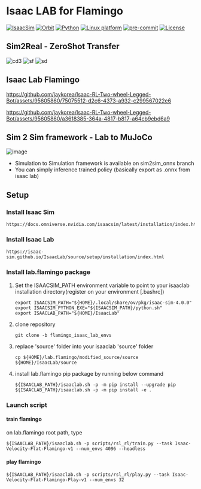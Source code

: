 # Isaac LAB for Flamingo

[![IsaacSim](https://img.shields.io/badge/IsaacSim-4.0-silver.svg)](https://docs.omniverse.nvidia.com/isaacsim/latest/overview.html)
[![Orbit](https://img.shields.io/badge/Lab-0.3.0-silver)](https://isaac-orbit.github.io/orbit/)
[![Python](https://img.shields.io/badge/python-3.10-blue.svg)](https://docs.python.org/3/whatsnew/3.10.html)
[![Linux platform](https://img.shields.io/badge/platform-linux--64-orange.svg)](https://releases.ubuntu.com/20.04/)
[![pre-commit](https://img.shields.io/badge/pre--commit-enabled-brightgreen?logo=pre-commit&logoColor=white)](https://pre-commit.com/)
[![License](https://img.shields.io/badge/license-MIT-yellow.svg)](https://opensource.org/license/mit)
## Sim2Real - ZeroShot Transfer
![cd3](https://github.com/user-attachments/assets/8f9f990d-e8e9-400a-82b2-1131ff73f891)
![sf](https://github.com/user-attachments/assets/545fd258-1add-499a-8c62-520e113a951b)
![sd](https://github.com/user-attachments/assets/9991ff73-5b3e-4d10-9b63-548197f18e54)

## Isaac Lab Flamingo

https://github.com/jaykorea/Isaac-RL-Two-wheel-Legged-Bot/assets/95605860/75075512-d2c6-4373-a932-c299567022e6

https://github.com/jaykorea/Isaac-RL-Two-wheel-Legged-Bot/assets/95605860/a3618385-364a-4817-b817-a64cb9ebd6a9


## Sim 2 Sim framework - Lab to MuJoCo
![image](https://github.com/jaykorea/Isaac-RL-Two-wheel-Legged-Bot/assets/95605860/c242590d-b1d4-427e-8f52-4190cafc38e9)

- Simulation to Simulation framework is available on sim2sim_onnx branch
- You can simply inference trained policy (basically export as .onnx from isaac lab)

## Setup
### Install Isaac Sim
```
https://docs.omniverse.nvidia.com/isaacsim/latest/installation/index.html
```
### Install Isaac Lab
```
https://isaac-sim.github.io/IsaacLab/source/setup/installation/index.html
```

### Install lab.flamingo package
1. Set the ISAACSIM_PATH environment variable to point to your isaaclab installation directory(register on your environment [.bashrc])
   ```
   export ISAACSIM_PATH="${HOME}/.local/share/ov/pkg/isaac-sim-4.0.0"
   export ISAACSIM_PYTHON_EXE="${ISAACSIM_PATH}/python.sh"
   export ISAACLAB_PATH="${HOME}/IsaacLab"
   ```
2. clone repository
   ```
   git clone -b flamingo_isaac_lab_envs
   ```
3. replace 'source' folder into your isaaclab 'source' folder
   ```
   cp ${HOME}/lab.flamingo/modified_source/source ${HOME}/IsaacLab/source
   ```
5. install lab.flamingo pip package by running below command
   ```
   ${ISAACLAB_PATH}/isaaclab.sh -p -m pip install --upgrade pip
   ${ISAACLAB_PATH}/isaaclab.sh -p -m pip install -e .
   ```
### Launch script
#### train flamingo
on lab.flamingo root path, type
```
${ISAACLAB_PATH}/isaaclab.sh -p scripts/rsl_rl/train.py --task Isaac-Velocity-Flat-Flamingo-v1 --num_envs 4096 --headless
```
#### play flamingo
```
${ISAACLAB_PATH}/isaaclab.sh -p scripts/rsl_rl/play.py --task Isaac-Velocity-Flat-Flamingo-Play-v1 --num_envs 32
```

